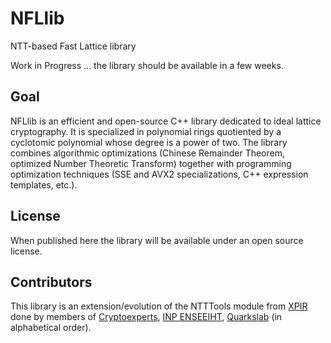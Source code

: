 # NFLlib
NTT-based Fast Lattice library

Work in Progress ... the library should be available in a few weeks.

## Goal

NFLlib is an efficient and open-source C++ library dedicated to ideal lattice cryptography. It is specialized in polynomial rings quotiented by a cyclotomic polynomial whose degree is a power of two. The library combines algorithmic optimizations (Chinese Remainder Theorem, optimized Number Theoretic Transform) together with programming optimization techniques (SSE and AVX2 specializations, C++ expression templates, etc.).

## License

When published here the library will be available under an open source license.


## Contributors 

This library is an extension/evolution of the NTTTools module from [XPIR](https://github.com/XPIR-team/XPIR) done by members of [Cryptoexperts](https://www.cryptoexperts.com), [INP ENSEEIHT](http://www.enseeiht.com), [Quarkslab](http://www.quarkslab.com) (in alphabetical order).

